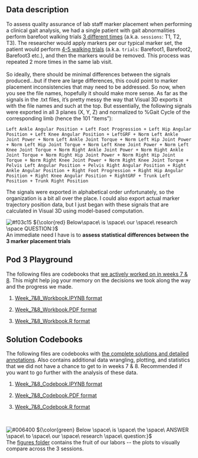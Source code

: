 ## Data description

To assess quality assurance of lab staff marker placement when performing a clinical gait analysis, we had a single patient with gait abnormalities perform barefoot walking trials <ins> 3 different times</ins> (a.k.a. `sessions`: T1, T2, T3). The researcher would apply markers per our typical marker set, the patient would perform <ins> 4-5 walking trials</ins> (a.k.a. `trials`: Barefoot1, Barefoot2, Barefoot3 etc.), and then the markers would be removed. This process was repeated 2 more times in the same lab visit. <br><br> So ideally, there should be minimal differences between the signals produced…but if there are large differences, this could point to marker placement inconsistencies that may need to be addressed.
So now, when you see the file names, hopefully it should make more sense. As far as the signals in the .txt files, it’s pretty messy the way that Visual 3D exports it with the file names and such at the top. But essentially, the following signals were exported in all 3 planes (X, Y, Z) and normalized to %Gait Cycle of the corresponding limb (hence the 101 “items”):<br>

`Left Ankle Angular Position + Left Foot Progression + Left Hip Angular Position + Left Knee Angular Position + LeftGRF + Norm Left Ankle Joint Power + Norm Left Ankle Joint Torque + Norm Left Hip Joint Power + Norm Left Hip Joint Torque + Norm Left Knee Joint Power + Norm Left Knee Joint Torque + Norm Right Ankle Joint Power + Norm Right Ankle Joint Torque + Norm Right Hip Joint Power + Norm Right Hip Joint Torque + Norm Right Knee Joint Power + Norm Right Knee Joint Torque + Pelvis Left Angular Position + Pelvis Right Angular Position + Right Ankle Angular Position + Right Foot Progression + Right Hip Angular Position + Right Knee Angular Position + RightGRF + Trunk Left Position + Trunk Right Position`  

The signals were exported in alphabetical order unfortunately, so the organization is a bit all over the place. I could also export actual marker trajectory position data, but I just began with these signals that are calculated in Visual 3D using model-based computation.

![#f03c15](https://placehold.co/15x15/f03c15/f03c15.png) 
${\color{red} Below\space\ is \space\ our \space\ research \space QUESTION:}$ <br>
An immediate need I have is to **assess statistical differences between the 3 marker placement trials** <br>


## Pod 3 Playground
The following files are codebooks that <ins>we actively worked on in weeks 7 & 8</ins>. This might help jog your memory on the decisions we took along the way and the progress we made.
1) [Week_7&8_Workbook.IPYNB format](https://github.com/rinivarg/ReproRehab2024-Pod3/blob/main/Materials/Week%207%20%26%208/Week%207%20%26%208%20-%20Workbook.ipynb)

2) [Week_7&8_Workbook.PDF format](https://github.com/rinivarg/ReproRehab2024-Pod3/blob/main/Materials/Week%207%20%26%208/Week%207%20%26%208%20-%20Workbook.pdf)

3) [Week_7&8_Workbook.R format](https://github.com/rinivarg/ReproRehab2024-Pod3/blob/main/Materials/Week%207%20%26%208/Week%207%20%26%208%20-%20Workbook.r)

## Solution Codebooks
The following files are codebooks with <ins>the complete solutions and detailed annotations</ins>. Also contains additional data wrangling, plotting, and statistics that we did not have a chance to get to in weeks 7 & 8. Recommended if you want to go further with the analysis of these data.
1) [Week_7&8_Codebook.IPYNB format](https://github.com/rinivarg/ReproRehab2024-Pod3/blob/main/Materials/Week%207%20%26%208/Week%207%20%26%208%20-%20Codebook.ipynb)

2) [Week_7&8_Codebook.PDF format](https://github.com/rinivarg/ReproRehab2024-Pod3/blob/main/Materials/Week%207%20%26%208/Week%207%20%26%208%20-%20Codebook.pdf)

3) [Week_7&8_Codebook.R format](https://github.com/rinivarg/ReproRehab2024-Pod3/blob/main/Materials/Week%207%20%26%208/Week%207%20%26%208%20-%20Codebook.r)
<br>

![#006400](https://placehold.co/15x15/006400/006400.png)
${\color{green} Below \space\ is \space\ the \space\ ANSWER \space\ to \space\ our \space\ research \space\ question:}$ <br>
The [figures folder](https://github.com/rinivarg/ReproRehab2024-Pod3/tree/main/Materials/Week%207%20%26%208/figures) contains the fruit of our labors -- the plots to visually compare across the 3 sessions.
